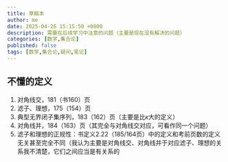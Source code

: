 ```yaml
---
title: 草稿本
author: me
date: 2025-04-26 15:15:50 +0800
description: 需要在后续学习中注意的问题（主要是现在没有解决的问题）
categories: [数学,集合论]
published: false
tags: [数学,集合论,疑问,笔记]
---
```

## 不懂的定义
1. 对角线交，181（书160）页
2. 滤子、理想，175（154）页
3. 典型无界闭子集序列，183（162）页（主要是比$\kappa$大的定义）
4. 对角线并，184（163）页（其完全与对角线交对应，可看作同一个问题）
5. 滤子和理想的正规性：书定义2.22（185/164页）中的定义和考前页数的定义无关甚至完全不同（我认为主要是对角线交、对角线并于对应滤子、理想的关系我不清楚，它们之间应当是有关系的